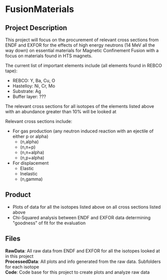 # FusionMaterials

## Project Description
This project will focus on the procurement of relevant cross sections from ENDF and EXFOR for the effects of high energy neutrons (14 MeV all the way down) on essential materials for Magnetic Confinement Fusion with a focus on materials found in HTS magnets.


The current list of important elements include (all elements found in REBCO tape):
- REBCO: Y, Ba, Cu, O
- Hastelloy: Ni, Cr, Mo
- Substrate: Ag
- Buffer layer: ???

The relevant cross sections for all isotopes of the elements listed above with an abundance greater than 10\% will be looked at

Relevant cross sections include:
- For gas production (any neutron induced reaction with an ejectile of either p or alpha)
  - (n,alpha)
  - (n,n+p)
  - (n,n+alpha)
  - (n,p+alpha)
- For displacement
  - Elastic
  - Inelastic
  - (n,gamma)

## Product
- Plots of data for all the isotopes listed above on all cross sections listed above
- Chi-Squared analysis between ENDF and EXFOR data determining "goodness" of fit for the evaluation

## Files
__RawData__: All raw data from ENDF and EXFOR for all the isotopes looked at in this project</br>
__ProcessedData__: All plots and info generated from the raw data. Subfolders for each isotope</br>
__Code__: Code base for this project to create plots and analyze raw data
